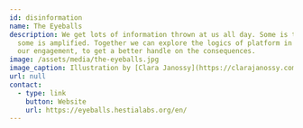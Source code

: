 ```yaml
---
id: disinformation
name: The Eyeballs
description: We get lots of information thrown at us all day. Some is targeted,
  some is amplified. Together we can explore the logics of platform in driving
  our engagement, to get a better handle on the consequences.
image: /assets/media/the-eyeballs.jpg
image_caption: Illustration by [Clara Janossy](https://clarajanossy.com)
url: null
contact:
  - type: link
    button: Website
    url: https://eyeballs.hestialabs.org/en/
---
```

